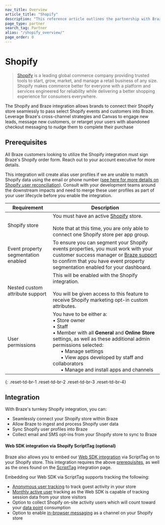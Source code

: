 ```yaml
---
nav_title: Overview
article_title: "Shopify"
description: "This reference article outlines the partnership with Braze and Shopify, a global commerce company that allows you to seamlessly connect their Shopify store with Braze to pass select Shopify webhooks into Braze. Leverage Braze's cross-channel strategies and Canvas to nudge customers to complete their purchases, or retarget users based on their previous purchases."
page_type: partner
search_tag: Partner
alias: "/shopify_overview/"
page_order: 0
---
```


# Shopify

> [Shopify](https://www.shopify.com/) is a leading global commerce company providing trusted tools to start, grow, market, and manage a retail business of any size. Shopify makes commerce better for everyone with a platform and services engineered for reliability while delivering a better shopping experience for consumers everywhere. 

The Shopify and Braze integration allows brands to connect their Shopify store seamlessly to pass select Shopify events and customers into Braze. Leverage Braze's cross-channel strategies and Canvas to engage new leads, message new customers, or retarget your users with abandoned checkout messaging to nudge them to complete their purchase

## Prerequisites

All Braze customers looking to utilize the Shopify integration must sign Braze's Shopify order form. Reach out to your account executive for more details.

This integration will create alias user profiles if we are unable to match Shopify data using the email or phone number ([see here for more details on Shopify user reconciliation]({{site.baseurl}}/shopify_processing/#shopify-user-syncing)). Consult with your development teams around the downstream impacts and need to merge these user profiles as part of your user lifecycle before you enable the integration. 

| Requirement | Description |
| ----------- | ----------- |
| Shopify store | You must have an active [Shopify](https://www.shopify.com) store.<br><br>Note that at this time, you are only able to connect one Shopify store per app group. |
| Event property segmentation enabled | To ensure you can segment your Shopify events properties, you must work with your customer success manager or [Braze support]({{site.baseurl}}/braze_support/) to confirm that you have event property segmentation enabled for your dashboard. |
| Nested custom attribute support | This will be enabled with the Shopify integration.<br><br>You will be given access to this feature to receive Shopify marketing opt-in custom attributes. |
| User permissions | You have to be either a:<br>• Store owner<br> • Staff<br>• Member with all **General** and **Online Store** settings, as well as these additional admin permissions selected:<br>&nbsp;&nbsp;&nbsp;&nbsp;&nbsp;&nbsp;• Manage settings<br>&nbsp;&nbsp;&nbsp;&nbsp;&nbsp;&nbsp;• View apps developed by staff and collaborators<br>&nbsp;&nbsp;&nbsp;&nbsp;&nbsp;&nbsp;• Manage and install apps and channels |
{: .reset-td-br-1 .reset-td-br-2 .reset-td-br-3  .reset-td-br-4}

## Integration

With Braze's turnkey Shopify integration, you can:
- Seamlessly connect your Shopify store within Braze
- Allow Braze to ingest and process Shopify user data
- Sync Shopify user profiles into Braze
- Collect email and SMS opt-ins from your Shopify store to sync to Braze

#### Web SDK integration via Shopify ScriptTag (optional)

Braze also allows you to embed our [Web SDK integration]({{site.baseurl}}/scripttag_web_sdk_integration/) via ScriptTag on to your Shopify store. This integration requires the above [prerequisites](#prerequisites), as well as the ones found on the [ScriptTag]({{site.baseurl}}/scripttag_web_sdk_integration/#prerequisites) integration page.

Embedding our Web SDK via ScriptTag supports tracking the following:
  - [Anonymous user tracking]({{site.baseurl}}/user_guide/data_and_analytics/user_data_collection/user_profile_lifecycle/#anonymous-user-profiles) to track guest activity in your store
  - [Monthly active user]({{site.baseurl}}/user_guide/data_and_analytics/analytics/understanding_your_app_usage_data/#monthly-active-users) tracking as the Web SDK is capable of tracking session data from your store visitors
  - Option to collect Shopify on-site activity users which will count toward your [data point]({{site.baseurl}}/user_guide/onboarding_with_braze/data_points#data-points) consumption
  - Option to enable [in-browser messaging]({{site.baseurl}}/user_guide/message_building_by_channel/in-app_messages/about/) as a channel on your Shopify store
